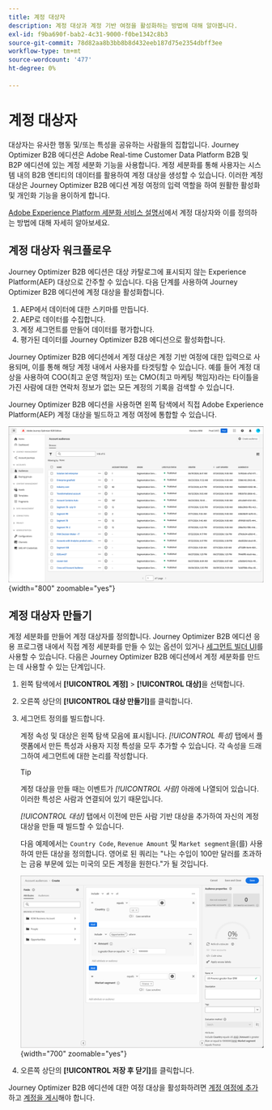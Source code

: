 ```yaml
---
title: 계정 대상자
description: 계정 대상과 계정 기반 여정을 활성화하는 방법에 대해 알아봅니다.
exl-id: f9ba690f-bab2-4c31-9000-f0be1342c8b3
source-git-commit: 78d82aa8b3bb8b8d432eeb187d75e2354dbff3ee
workflow-type: tm+mt
source-wordcount: '477'
ht-degree: 0%

---
```


# 계정 대상자

대상자는 유사한 행동 및/또는 특성을 공유하는 사람들의 집합입니다. Journey Optimizer B2B 에디션은 Adobe Real-time Customer Data Platform B2B 및 B2P 에디션에 있는 계정 세분화 기능을 사용합니다. 계정 세분화를 통해 사용자는 시스템 내의 B2B 엔티티의 데이터를 활용하여 계정 대상을 생성할 수 있습니다. 이러한 계정 대상은 Journey Optimizer B2B 에디션 계정 여정의 입력 역할을 하여 원활한 활성화 및 개인화 기능을 용이하게 합니다.

[Adobe Experience Platform 세분화 서비스 설명서](https://experienceleague.adobe.com/en/docs/experience-platform/segmentation/ui/account-audiences)에서 계정 대상자와 이를 정의하는 방법에 대해 자세히 알아보세요.

## 계정 대상자 워크플로우

Journey Optimizer B2B 에디션은 대상 카탈로그에 표시되지 않는 Experience Platform(AEP) 대상으로 간주할 수 있습니다. 다음 단계를 사용하여 Journey Optimizer B2B 에디션에 계정 대상을 활성화합니다.

1. AEP에서 데이터에 대한 스키마를 만듭니다.
1. AEP로 데이터를 수집합니다.
1. 계정 세그먼트를 만들어 데이터를 평가합니다.
1. 평가된 데이터를 Journey Optimizer B2B 에디션으로 활성화합니다.

Journey Optimizer B2B 에디션에서 계정 대상은 계정 기반 여정에 대한 입력으로 사용되며, 이를 통해 해당 계정 내에서 사용자를 타겟팅할 수 있습니다. 예를 들어 계정 대상을 사용하여 COO(최고 운영 책임자) 또는 CMO(최고 마케팅 책임자)라는 타이틀을 가진 사람에 대한 연락처 정보가 없는 모든 계정의 기록을 검색할 수 있습니다.

Journey Optimizer B2B 에디션을 사용하면 왼쪽 탐색에서 직접 Adobe Experience Platform(AEP) 계정 대상을 빌드하고 계정 여정에 통합할 수 있습니다.

![계정 대상자 액세스](./assets/account-audiences-browse.png){width="800" zoomable="yes"}

## 계정 대상자 만들기

계정 세분화를 만들어 계정 대상자를 정의합니다. Journey Optimizer B2B 에디션 응용 프로그램 내에서 직접 계정 세분화를 만들 수 있는 옵션이 있거나 [세그먼트 빌더 UI](https://experienceleague.adobe.com/en/docs/experience-platform/segmentation/ui/segment-builder)를 사용할 수 있습니다. 다음은 Journey Optimizer B2B 에디션에서 계정 세분화를 만드는 데 사용할 수 있는 단계입니다.

1. 왼쪽 탐색에서 **[!UICONTROL 계정]** > **[!UICONTROL 대상]**&#x200B;을 선택합니다.

1. 오른쪽 상단의 **[!UICONTROL 대상 만들기]**&#x200B;를 클릭합니다.

1. 세그먼트 정의를 빌드합니다.

   계정 속성 및 대상은 왼쪽 탐색 모음에 표시됩니다. _[!UICONTROL 특성]_ 탭에서 플랫폼에서 만든 특성과 사용자 지정 특성을 모두 추가할 수 있습니다. 각 속성을 드래그하여 세그먼트에 대한 논리를 작성합니다.

   >[!TIP]
   >
   >계정 대상을 만들 때는 이벤트가 _[!UICONTROL 사람]_ 아래에 나열되어 있습니다. 이러한 특성은 사람과 연결되어 있기 때문입니다.<br/>
   >
   >_[!UICONTROL 대상]_ 탭에서 이전에 만든 사람 기반 대상을 추가하여 자신의 계정 대상을 만들 때 빌드할 수 있습니다.

   다음 예제에서는 `Country Code`, `Revenue Amount` 및 `Market segment`을(를) 사용하여 만든 대상을 정의합니다. 영어로 된 쿼리는 &quot;나는 수입이 100만 달러를 초과하는 금융 부문에 있는 미국의 모든 계정을 원한다.&quot;가 될 것입니다.

   ![계정 대상 세그먼트 빌더 예](./assets/audience-segment-builder-US-finance-1M.png){width="700" zoomable="yes"}

1. 오른쪽 상단의 **[!UICONTROL 저장 후 닫기]**&#x200B;를 클릭합니다.

Journey Optimizer B2B 에디션에 대한 여정 대상을 활성화하려면 [계정 여정에 추가](../journeys/journey-overview.md#add-the-account-audience-for-your-journey)하고 [계정을 게시](../journeys/journey-overview.md)해야 합니다.
